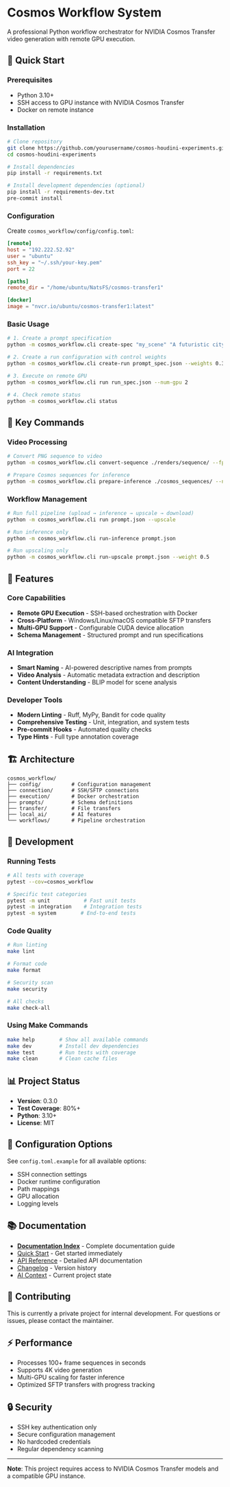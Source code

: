 # Cosmos Workflow System

A professional Python workflow orchestrator for NVIDIA Cosmos Transfer video generation with remote GPU execution.

## 🚀 Quick Start

### Prerequisites
- Python 3.10+
- SSH access to GPU instance with NVIDIA Cosmos Transfer
- Docker on remote instance

### Installation

```bash
# Clone repository
git clone https://github.com/yourusername/cosmos-houdini-experiments.git
cd cosmos-houdini-experiments

# Install dependencies
pip install -r requirements.txt

# Install development dependencies (optional)
pip install -r requirements-dev.txt
pre-commit install
```

### Configuration

Create `cosmos_workflow/config/config.toml`:

```toml
[remote]
host = "192.222.52.92"
user = "ubuntu"
ssh_key = "~/.ssh/your-key.pem"
port = 22

[paths]
remote_dir = "/home/ubuntu/NatsFS/cosmos-transfer1"

[docker]
image = "nvcr.io/ubuntu/cosmos-transfer1:latest"
```

### Basic Usage

```bash
# 1. Create a prompt specification
python -m cosmos_workflow.cli create-spec "my_scene" "A futuristic city at sunset"

# 2. Create a run configuration with control weights
python -m cosmos_workflow.cli create-run prompt_spec.json --weights 0.3 0.4 0.2 0.1

# 3. Execute on remote GPU
python -m cosmos_workflow.cli run run_spec.json --num-gpu 2

# 4. Check remote status
python -m cosmos_workflow.cli status
```

## 📁 Key Commands

### Video Processing
```bash
# Convert PNG sequence to video
python -m cosmos_workflow.cli convert-sequence ./renders/sequence/ --fps 30 --resolution 1080p

# Prepare Cosmos sequences for inference
python -m cosmos_workflow.cli prepare-inference ./cosmos_sequences/ --name "my_scene" --fps 24
```

### Workflow Management
```bash
# Run full pipeline (upload → inference → upscale → download)
python -m cosmos_workflow.cli run prompt.json --upscale

# Run inference only
python -m cosmos_workflow.cli run-inference prompt.json

# Run upscaling only
python -m cosmos_workflow.cli run-upscale prompt.json --weight 0.5
```

## 🎯 Features

### Core Capabilities
- **Remote GPU Execution** - SSH-based orchestration with Docker
- **Cross-Platform** - Windows/Linux/macOS compatible SFTP transfers
- **Multi-GPU Support** - Configurable CUDA device allocation
- **Schema Management** - Structured prompt and run specifications

### AI Integration
- **Smart Naming** - AI-powered descriptive names from prompts
- **Video Analysis** - Automatic metadata extraction and description
- **Content Understanding** - BLIP model for scene analysis

### Developer Tools
- **Modern Linting** - Ruff, MyPy, Bandit for code quality
- **Comprehensive Testing** - Unit, integration, and system tests
- **Pre-commit Hooks** - Automated quality checks
- **Type Hints** - Full type annotation coverage

## 🏗️ Architecture

```
cosmos_workflow/
├── config/          # Configuration management
├── connection/      # SSH/SFTP connections
├── execution/       # Docker orchestration
├── prompts/         # Schema definitions
├── transfer/        # File transfers
├── local_ai/        # AI features
└── workflows/       # Pipeline orchestration
```

## 🧪 Development

### Running Tests
```bash
# All tests with coverage
pytest --cov=cosmos_workflow

# Specific test categories
pytest -m unit           # Fast unit tests
pytest -m integration    # Integration tests
pytest -m system        # End-to-end tests
```

### Code Quality
```bash
# Run linting
make lint

# Format code
make format

# Security scan
make security

# All checks
make check-all
```

### Using Make Commands
```bash
make help        # Show all available commands
make dev         # Install dev dependencies
make test        # Run tests with coverage
make clean       # Clean cache files
```

## 📊 Project Status

- **Version**: 0.3.0
- **Test Coverage**: 80%+
- **Python**: 3.10+
- **License**: MIT

## 🔧 Configuration Options

See `config.toml.example` for all available options:
- SSH connection settings
- Docker runtime configuration
- Path mappings
- GPU allocation
- Logging levels

## 📚 Documentation

- **[Documentation Index](docs/README.md)** - Complete documentation guide
- [Quick Start](#-quick-start) - Get started immediately
- [API Reference](REFERENCE.md) - Detailed API documentation
- [Changelog](CHANGELOG.md) - Version history
- [AI Context](docs/ai-context/PROJECT_STATE.md) - Current project state

## 🤝 Contributing

This is currently a private project for internal development. For questions or issues, please contact the maintainer.

## ⚡ Performance

- Processes 100+ frame sequences in seconds
- Supports 4K video generation
- Multi-GPU scaling for faster inference
- Optimized SFTP transfers with progress tracking

## 🔒 Security

- SSH key authentication only
- Secure configuration management
- No hardcoded credentials
- Regular dependency scanning

---

**Note**: This project requires access to NVIDIA Cosmos Transfer models and a compatible GPU instance.